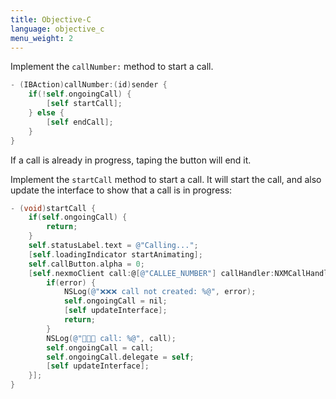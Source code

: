 ```yaml
---
title: Objective-C
language: objective_c
menu_weight: 2
---
```



Implement the `callNumber:` method to start a call. 

```swift
- (IBAction)callNumber:(id)sender {
    if(!self.ongoingCall) {
        [self startCall];
    } else {
        [self endCall];
    }
}
```

If a call is already in progress, taping the button will end it. 


Implement the `startCall` method to start a call. It will start the call, and also update the interface to show that a call is in progress:

```objective-c
- (void)startCall {
    if(self.ongoingCall) {
        return;
    }
    self.statusLabel.text = @"Calling...";
    [self.loadingIndicator startAnimating];
    self.callButton.alpha = 0;
    [self.nexmoClient call:@[@"CALLEE_NUMBER"] callHandler:NXMCallHandlerServer delegate:self completion:^(NSError * _Nullable error, NXMCall * _Nullable call) {
        if(error) {
            NSLog(@"❌❌❌ call not created: %@", error);
            self.ongoingCall = nil;
            [self updateInterface];
            return;
        }
        NSLog(@"🤙🤙🤙 call: %@", call);
        self.ongoingCall = call;
        self.ongoingCall.delegate = self;
        [self updateInterface];
    }];
}
```


